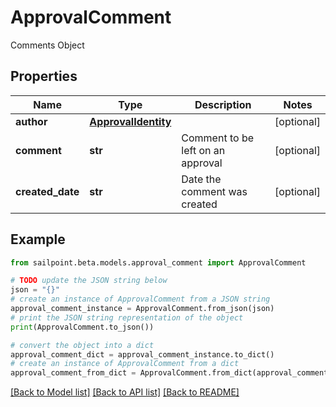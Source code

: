 # ApprovalComment

Comments Object

## Properties

Name | Type | Description | Notes
------------ | ------------- | ------------- | -------------
**author** | [**ApprovalIdentity**](ApprovalIdentity.md) |  | [optional] 
**comment** | **str** | Comment to be left on an approval | [optional] 
**created_date** | **str** | Date the comment was created | [optional] 

## Example

```python
from sailpoint.beta.models.approval_comment import ApprovalComment

# TODO update the JSON string below
json = "{}"
# create an instance of ApprovalComment from a JSON string
approval_comment_instance = ApprovalComment.from_json(json)
# print the JSON string representation of the object
print(ApprovalComment.to_json())

# convert the object into a dict
approval_comment_dict = approval_comment_instance.to_dict()
# create an instance of ApprovalComment from a dict
approval_comment_from_dict = ApprovalComment.from_dict(approval_comment_dict)
```
[[Back to Model list]](../README.md#documentation-for-models) [[Back to API list]](../README.md#documentation-for-api-endpoints) [[Back to README]](../README.md)


